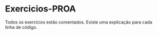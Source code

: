 # Exercicios-PROA
Todos os exercícios estão comentados. Existe uma explicação para cada linha de código. 

